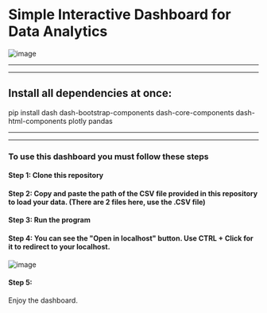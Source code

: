 # Simple Interactive Dashboard for Data Analytics

![image](https://github.com/gabrielrago/IndividualDashboard/assets/111866902/3829e08e-a2d1-46e0-8ce4-fe75384b79a9)


-------------------------------------------------------------------------------------------------------------------------------------------------
-------------------------------------------------------------------------------------------------------------------------------------------------

## Install all dependencies at once: 
pip install dash dash-bootstrap-components dash-core-components dash-html-components plotly pandas

-------------------------------------------------------------------------------------------------------------------------------------------------
-------------------------------------------------------------------------------------------------------------------------------------------------
### To use this dashboard you must follow these steps
#### Step 1:   Clone this repository
#### Step 2:   Copy and paste the path of the CSV file provided in this repository to load your data. (There are 2 files here, use the .CSV file)
#### Step 3:   Run the program
#### Step 4:   You can see the "Open in localhost" button. Use CTRL + Click for it to redirect to your localhost. 
![image](https://github.com/gabrielrago/IndividualDashboard/assets/111866902/6c6779ba-3a0e-48e5-8744-229919240a8e)
#### Step 5: 
Enjoy the dashboard.


  
